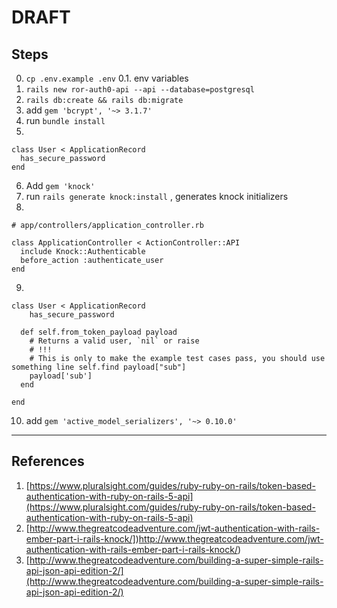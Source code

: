 
DRAFT
======

Steps
-----
0. `cp .env.example .env`
0.1. env variables
1. `rails new ror-auth0-api --api --database=postgresql`  
2. `rails db:create && rails db:migrate`
3. add `gem 'bcrypt', '~> 3.1.7'`
4. run `bundle install`
5. 
```
class User < ApplicationRecord
  has_secure_password
end
```  
6. Add `gem 'knock'`  
7. run `rails generate knock:install` , generates knock initializers
8. 
```
# app/controllers/application_controller.rb

class ApplicationController < ActionController::API  
  include Knock::Authenticable
  before_action :authenticate_user
end 
```  

9. 
```
class User < ApplicationRecord
    has_secure_password

  def self.from_token_payload payload
    # Returns a valid user, `nil` or raise
    # !!!
    # This is only to make the example test cases pass, you should use something line self.find payload["sub"]
    payload['sub']
  end

end
```

10. add `gem 'active_model_serializers', '~> 0.10.0'`

------------------




References
----------
1. [https://www.pluralsight.com/guides/ruby-ruby-on-rails/token-based-authentication-with-ruby-on-rails-5-api](https://www.pluralsight.com/guides/ruby-ruby-on-rails/token-based-authentication-with-ruby-on-rails-5-api)
2. [http://www.thegreatcodeadventure.com/jwt-authentication-with-rails-ember-part-i-rails-knock/])http://www.thegreatcodeadventure.com/jwt-authentication-with-rails-ember-part-i-rails-knock/)
3. [http://www.thegreatcodeadventure.com/building-a-super-simple-rails-api-json-api-edition-2/](http://www.thegreatcodeadventure.com/building-a-super-simple-rails-api-json-api-edition-2/)
